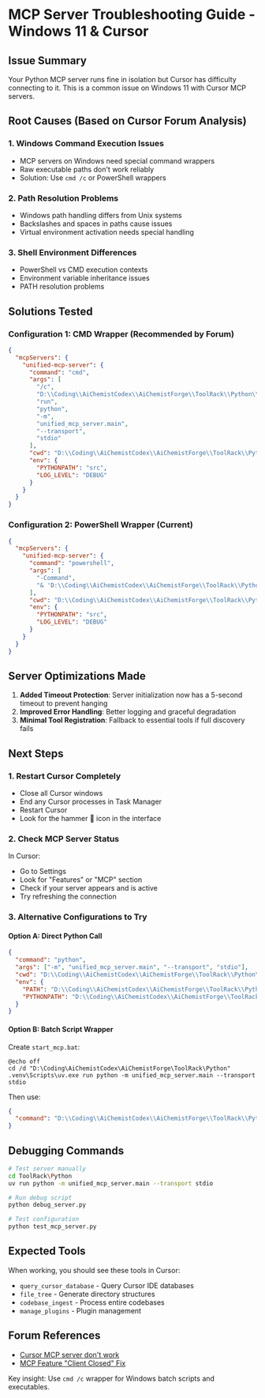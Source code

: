 # MCP Server Troubleshooting Guide - Windows 11 & Cursor

## Issue Summary
Your Python MCP server runs fine in isolation but Cursor has difficulty connecting to it. This is a common issue on Windows 11 with Cursor MCP servers.

## Root Causes (Based on Cursor Forum Analysis)

### 1. **Windows Command Execution Issues**
- MCP servers on Windows need special command wrappers
- Raw executable paths don't work reliably
- Solution: Use `cmd /c` or PowerShell wrappers

### 2. **Path Resolution Problems**
- Windows path handling differs from Unix systems
- Backslashes and spaces in paths cause issues
- Virtual environment activation needs special handling

### 3. **Shell Environment Differences**
- PowerShell vs CMD execution contexts
- Environment variable inheritance issues
- PATH resolution problems

## Solutions Tested

### Configuration 1: CMD Wrapper (Recommended by Forum)
```json
{
  "mcpServers": {
    "unified-mcp-server": {
      "command": "cmd",
      "args": [
        "/c",
        "D:\\Coding\\AiChemistCodex\\AiChemistForge\\ToolRack\\Python\\.venv\\Scripts\\uv.exe",
        "run",
        "python",
        "-m",
        "unified_mcp_server.main",
        "--transport",
        "stdio"
      ],
      "cwd": "D:\\Coding\\AiChemistCodex\\AiChemistForge\\ToolRack\\Python",
      "env": {
        "PYTHONPATH": "src",
        "LOG_LEVEL": "DEBUG"
      }
    }
  }
}
```

### Configuration 2: PowerShell Wrapper (Current)
```json
{
  "mcpServers": {
    "unified-mcp-server": {
      "command": "powershell",
      "args": [
        "-Command",
        "& 'D:\\Coding\\AiChemistCodex\\AiChemistForge\\ToolRack\\Python\\.venv\\Scripts\\uv.exe' run python -m unified_mcp_server.main --transport stdio"
      ],
      "cwd": "D:\\Coding\\AiChemistCodex\\AiChemistForge\\ToolRack\\Python",
      "env": {
        "PYTHONPATH": "src",
        "LOG_LEVEL": "DEBUG"
      }
    }
  }
}
```

## Server Optimizations Made

1. **Added Timeout Protection**: Server initialization now has a 5-second timeout to prevent hanging
2. **Improved Error Handling**: Better logging and graceful degradation
3. **Minimal Tool Registration**: Fallback to essential tools if full discovery fails

## Next Steps

### 1. Restart Cursor Completely
- Close all Cursor windows
- End any Cursor processes in Task Manager
- Restart Cursor
- Look for the hammer 🔨 icon in the interface

### 2. Check MCP Server Status
In Cursor:
- Go to Settings
- Look for "Features" or "MCP" section
- Check if your server appears and is active
- Try refreshing the connection

### 3. Alternative Configurations to Try

#### Option A: Direct Python Call
```json
{
  "command": "python",
  "args": ["-m", "unified_mcp_server.main", "--transport", "stdio"],
  "cwd": "D:\\Coding\\AiChemistCodex\\AiChemistForge\\ToolRack\\Python\\src",
  "env": {
    "PATH": "D:\\Coding\\AiChemistCodex\\AiChemistForge\\ToolRack\\Python\\.venv\\Scripts;%PATH%",
    "PYTHONPATH": "D:\\Coding\\AiChemistCodex\\AiChemistForge\\ToolRack\\Python\\src"
  }
}
```

#### Option B: Batch Script Wrapper
Create `start_mcp.bat`:
```batch
@echo off
cd /d "D:\Coding\AiChemistCodex\AiChemistForge\ToolRack\Python"
.venv\Scripts\uv.exe run python -m unified_mcp_server.main --transport stdio
```

Then use:
```json
{
  "command": "D:\\Coding\\AiChemistCodex\\AiChemistForge\\ToolRack\\Python\\start_mcp.bat"
}
```

## Debugging Commands

```bash
# Test server manually
cd ToolRack\Python
uv run python -m unified_mcp_server.main --transport stdio

# Run debug script
python debug_server.py

# Test configuration
python test_mcp_server.py
```

## Expected Tools
When working, you should see these tools in Cursor:
- `query_cursor_database` - Query Cursor IDE databases
- `file_tree` - Generate directory structures
- `codebase_ingest` - Process entire codebases
- `manage_plugins` - Plugin management

## Forum References
- [Cursor MCP server don't work](https://forum.cursor.com/t/cursor-mcp-server-dont-work/71063)
- [MCP Feature "Client Closed" Fix](https://forum.cursor.com/t/mcp-feature-client-closed-fix/54651)

Key insight: Use `cmd /c` wrapper for Windows batch scripts and executables.